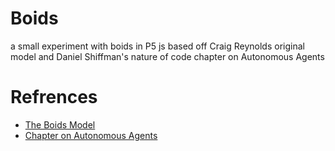 # Boids
a small experiment with boids in P5 js based off Craig Reynolds original model and Daniel Shiffman's nature of code chapter on Autonomous Agents

# Refrences 
 - [The Boids Model](https://www.red3d.com/cwr/boids/ "Craig Reynolds's blog post")
 - [Chapter on Autonomous Agents](https://natureofcode.com/book/chapter-6-autonomous-agents/ "Daniel Shiffman's The nature of code")

